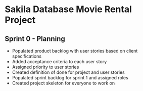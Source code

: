 # Sakila Database Movie Rental Project

## Sprint 0 - Planning 
 - Populated product backlog with user  stories based on client specifications
 - Added acceptance criteria to each user story
 - Assigned priority to user stories
 - Created definition of done for project and user stories
 - Populated sprint backlog for sprint 1 and assigned roles 
 - Created project skeleton for everyone to work on